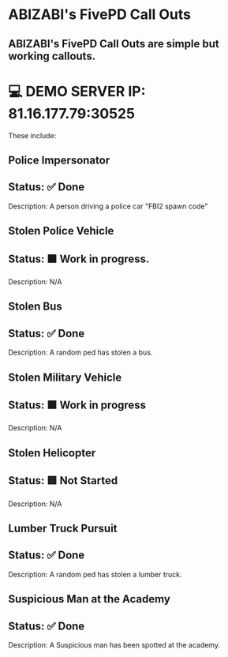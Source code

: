 # ABIZABI's FivePD Call Outs


## ABIZABI's FivePD Call Outs are simple but working callouts.


# 💻 DEMO SERVER IP: 81.16.177.79:30525

These include:
  ## Police Impersonator 
  Status: ✅ Done
--------------
  Description: A person driving a police car "FBI2 spawn code"
  
  ## Stolen Police Vehicle 
  Status: 🟧 Work in progress.
--------------
  Description: N/A
  
  ## Stolen Bus
  Status: ✅ Done
--------------
  Description: A random ped has stolen a bus. 
  
  ## Stolen Military Vehicle
  Status: 🟧 Work in progress
--------------
  Description: N/A
  
  ## Stolen Helicopter
  Status: 🟥 Not Started
--------------
  Description: N/A
  
  ## Lumber Truck Pursuit
  Status: ✅ Done
--------------
  Description: A random ped has stolen a lumber truck.

  ## Suspicious Man at the Academy
  Status: ✅ Done
  --------------
  Description: A Suspicious man has been spotted at the academy.
